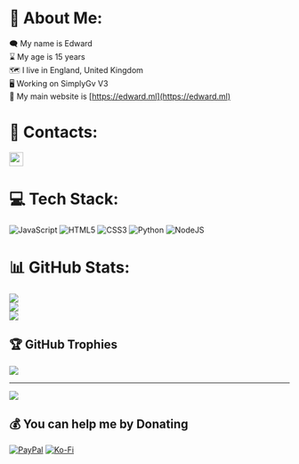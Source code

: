 # 💫 About Me:
🗨️ My name is Edward<br>⌛ My age is 15 years<br>🗺️ I live in England, United Kingdom<br>🖥️ Working on SimplyGv V3<br>🔗 My main website is [https://edward.ml](https://edward.ml)

# 🔗 Contacts:
<a href="https://discord.com/users/361479100004564995"><img src="https://raw.githubusercontent.com/TheCrazyCatKidz/TheCrazyCatKidz/main/discord.png" width="25" length="25"></a>

# 💻 Tech Stack:
![JavaScript](https://img.shields.io/badge/javascript-%23323330.svg?style=for-the-badge&logo=javascript&logoColor=%23F7DF1E) ![HTML5](https://img.shields.io/badge/html5-%23E34F26.svg?style=for-the-badge&logo=html5&logoColor=white) ![CSS3](https://img.shields.io/badge/css3-%231572B6.svg?style=for-the-badge&logo=css3&logoColor=white) ![Python](https://img.shields.io/badge/python-3670A0?style=for-the-badge&logo=python&logoColor=ffdd54) ![NodeJS](https://img.shields.io/badge/node.js-6DA55F?style=for-the-badge&logo=node.js&logoColor=white)
# 📊 GitHub Stats:
![](https://github-readme-stats.vercel.app/api?username=TheCrazyCatKidz&theme=dark&hide_border=false&include_all_commits=false&count_private=true)<br/>
![](https://github-readme-streak-stats.herokuapp.com/?user=TheCrazyCatKidz&theme=dark&hide_border=false)<br/>
![](https://github-readme-stats.vercel.app/api/top-langs/?username=TheCrazyCatKidz&theme=dark&hide_border=false&include_all_commits=false&count_private=true&layout=compact)

## 🏆 GitHub Trophies
![](https://github-profile-trophy.vercel.app/?username=TheCrazyCatKidz&theme=monokai&no-frame=false&no-bg=true&margin-w=4)

---
[![](https://visitcount.itsvg.in/api?id=TheCrazyCatKidz&icon=0&color=12)](https://visitcount.itsvg.in)

  ## 💰 You can help me by Donating
  [![PayPal](https://img.shields.io/badge/PayPal-00457C?style=for-the-badge&logo=paypal&logoColor=white)](https://paypal.me/eddeakin) [![Ko-Fi](https://img.shields.io/badge/Ko--fi-F16061?style=for-the-badge&logo=ko-fi&logoColor=white)](https://ko-fi.com/edwarddeakin) 

